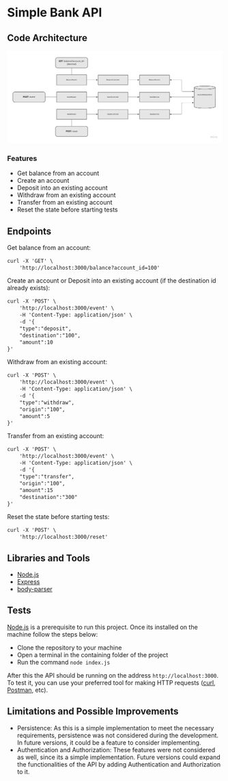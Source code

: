 # Simple Bank API

## Code Architecture

<p align="center">
    <img src="README_assets/app-architecture.jpg" alt="Code Architecture" />
</p>

### Features

- Get balance from an account
- Create an account
- Deposit into an existing account
- Withdraw from an existing account
- Transfer from an existing account
- Reset the state before starting tests

## Endpoints

Get balance from an account:
<pre><code>curl -X 'GET' \
    'http://localhost:3000/balance?account_id=100'
</code></pre>

Create an account or Deposit into an existing account (if the destination id already exists):
<pre><code>curl -X 'POST' \
    'http://localhost:3000/event' \
    -H 'Content-Type: application/json' \
    -d '{
    "type":"deposit",
    "destination":"100",
    "amount":10
}'
</code></pre>

Withdraw from an existing account:
<pre><code>curl -X 'POST' \
    'http://localhost:3000/event' \
    -H 'Content-Type: application/json' \
    -d '{
    "type":"withdraw",
    "origin":"100",
    "amount":5
}'
</code></pre>

Transfer from an existing account:
<pre><code>curl -X 'POST' \
    'http://localhost:3000/event' \
    -H 'Content-Type: application/json' \
    -d '{
    "type":"transfer",
    "origin":"100",
    "amount":15
    "destination":"300"
}'
</code></pre>

Reset the state before starting tests: 
<pre><code>curl -X 'POST' \
    'http://localhost:3000/reset'
</code></pre>

## Libraries and Tools

- [Node.js](https://nodejs.org/en/)
- [Express](https://expressjs.com/)
- [body-parser](https://www.npmjs.com/package/body-parser)

## Tests

[Node.js](https://nodejs.org/en/) is a prerequisite to run this project. Once its installed on the machine follow the steps below:

- Clone the repository to your machine
- Open a terminal in the containing folder of the project
- Run the command `node index.js`

After this the API should be running on the address `http://localhost:3000`. To test it, you can use your preferred tool for making HTTP requests ([curl](https://curl.se/), [Postman](https://www.postman.com/), etc).

## Limitations and Possible Improvements

- Persistence: As this is a simple implementation to meet the necessary requirements, persistence was not considered during the development. In future versions, it could be a feature to consider implementing.
- Authentication and Authorization: These features were not considered as well, since its a simple implementation. Future versions could expand the functionalities of the API by adding Authentication and Authorization to it.